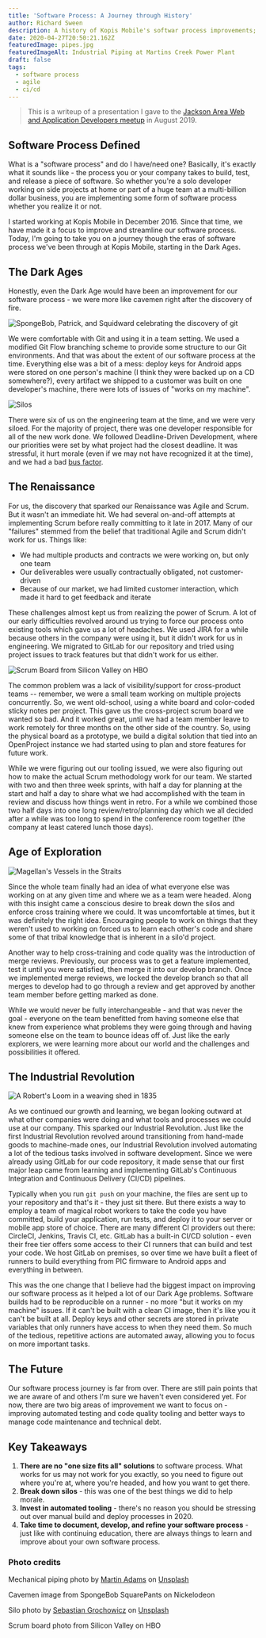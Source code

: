 ```yaml
---
title: 'Software Process: A Journey through History'
author: Richard Sween
description: A history of Kopis Mobile's softwar process improvements; what worked and what didn't for us.
date: 2020-04-27T20:50:21.162Z
featuredImage: pipes.jpg
featuredImageAlt: Industrial Piping at Martins Creek Power Plant
draft: false
tags:
  - software process
  - agile
  - ci/cd
---
```


> This is a writeup of a presentation I gave to the [Jackson Area Web and Application Developers meetup](https://www.meetup.com/Jackson-Area-Web-And-App-Developers/) in August 2019.

## Software Process Defined

What is a "software process" and do I have/need one? Basically, it's exactly what it sounds like - the process you or your company takes to build, test, and release a piece of software. So whether you're a solo developer working on side projects at home or part of a huge team at a multi-billion dollar business, you are implementing some form of software process whether you realize it or not.

I started working at Kopis Mobile in December 2016. Since that time, we have made it a focus to improve and streamline our software process. Today, I'm going to take you on a journey though the eras of software process we've been through at Kopis Mobile, starting in the Dark Ages.

## The Dark Ages

Honestly, even the Dark Age would have been an improvement for our software process - we were more like cavemen right after the discovery of fire.

![SpongeBob, Patrick, and Squidward celebrating the discovery of git](cavemen.gif)

We were comfortable with Git and using it in a team setting. We used a modified Git Flow branching scheme to provide some structure to our Git environments. And that was about the extent of our software process at the time. Everything else was a bit of a mess: deploy keys for Android apps were stored on one person's machine (I think they were backed up on a CD somewhere?), every artifact we shipped to a customer was built on one developer's machine, there were lots of issues of "works on my machine".

![Silos](silos.jpg)

There were six of us on the engineering team at the time, and we were very siloed. For the majority of project, there was one developer responsible for all of the new work done. We followed Deadline-Driven Development, where our priorities were set by what project had the closest deadline. It was stressful, it hurt morale (even if we may not have recognized it at the time), and we had a bad [bus factor](https://en.wikipedia.org/wiki/Bus_factor).

## The Renaissance

For us, the discovery that sparked our Renaissance was Agile and Scrum. But it wasn't an immediate hit. We had several on-and-off attempts at implementing Scrum before really committing to it late in 2017. Many of our "failures" stemmed from the belief that traditional Agile and Scrum didn't work for us. Things like:

- We had multiple products and contracts we were working on, but only one team
- Our deliverables were usually contractually obligated, not customer-driven
- Because of our market, we had limited customer interaction, which made it hard to get feedback and iterate

These challenges almost kept us from realizing the power of Scrum. A lot of our early difficulties revolved around us trying to force our process onto existing tools which gave us a lot of headaches. We used JIRA for a while because others in the company were using it, but it didn't work for us in engineering. We migrated to GitLab for our repository and tried using project issues to track features but that didn't work for us either.

![Scrum Board from Silicon Valley on HBO](scrumboard.png)

The common problem was a lack of visibility/support for cross-product teams -- remember, we were a small team working on multiple projects concurrently. So, we went old-school, using a white board and color-coded sticky notes per project. This gave us the cross-project scrum board we wanted so bad. And it worked great, until we had a team member leave to work remotely for three months on the other side of the country. So, using the physical board as a prototype, we build a digital solution that tied into an OpenProject instance we had started using to plan and store features for future work.

While we were figuring out our tooling issued, we were also figuring out how to make the actual Scrum methodology work for our team. We started with two and then three week sprints, with half a day for planning at the start and half a day to share what we had accomplished with the team in review and discuss how things went in retro. For a while we combined those two half days into one long review/retro/planning day which we all decided after a while was too long to spend in the conference room together (the company at least catered lunch those days).

## Age of Exploration

![Magellan's Vessels in the Straits](ships.jpg)

Since the whole team finally had an idea of what everyone else was working on at any given time and where we as a team were headed. Along with this insight came a conscious desire to break down the silos and enforce cross training where we could. It was uncomfortable at times, but it was definitely the right idea. Encouraging people to work on things that they weren't used to working on forced us to learn each other's code and share some of that tribal knowledge that is inherent in a silo'd project.

Another way to help cross-training and code quality was the introduction of merge reviews. Previously, our process was to get a feature implemented, test it until you were satisfied, then merge it into our develop branch. Once we implemented merge reviews, we locked the develop branch so that all merges to develop had to go through a review and get approved by another team member before getting marked as done.

While we would never be fully interchangeable - and that was never the goal - everyone on the team benefitted from having someone else that knew from experience what problems they were going through and having someone else on the team to bounce ideas off of.
Just like the early explorers, we were learning more about our world and the challenges and possibilities it offered.

## The Industrial Revolution

![A Robert's Loom in a weaving shed in 1835](loom.jpg)

As we continued our growth and learning, we began looking outward at what other companies were doing and what tools and processes we could use at our company. This sparked our Industrial Revolution. Just like the first Industrial Revolution revolved around transitioning from hand-made goods to machine-made ones, our Industrial Revolution involved automating a lot of the tedious tasks involved in software development. Since we were already using GitLab for our code repository, it made sense that our first major leap came from learning and implementing GitLab's Continuous Integration and Continuous Delivery (CI/CD) pipelines.

Typically when you run `git push` on your machine, the files are sent up to your repository and that's it - they just sit there. But there exists a way to employ a team of magical robot workers to take the code you have committed, build your application, run tests, and deploy it to your server or mobile app store of choice. There are many different CI providers out there: CircleCI, Jenkins, Travis CI, etc. GitLab has a built-in CI/CD solution - even their free tier offers some access to their CI runners that can build and test your code. We host GitLab on premises, so over time we have built a fleet of runners to build everything from PIC firmware to Android apps and everything in between.

This was the one change that I believe had the biggest impact on improving our software process as it helped a lot of our Dark Age problems. Software builds had to be reproducible on a runner - no more "but it works on my machine" issues. If it can't be built with a clean CI image, then it's like you it can't be built at all. Deploy keys and other secrets are stored in private variables that only runners have access to when they need them. So much of the tedious, repetitive actions are automated away, allowing you to focus on more important tasks.

## The Future

Our software process journey is far from over. There are still pain points that we are aware of and others I'm sure we haven't even considered yet. For now, there are two big areas of improvement we want to focus on - improving automated testing and code quality tooling and better ways to manage code maintenance and technical debt.

## Key Takeaways

1. **There are no "one size fits all" solutions** to software process. What works for us may not work for you exactly, so you need to figure out where you're at, where you're headed, and how you want to get there.
1. **Break down silos** - this was one of the best things we did to help morale.
1. **Invest in automated tooling** - there's no reason you should be stressing out over manual build and deploy processes in 2020.
1. **Take time to document, develop, and refine your software process** - just like with continuing education, there are always things to learn and improve about your own software process.

### Photo credits

Mechanical piping photo by <a href="https://unsplash.com/@martinadams?utm_source=unsplash&amp;utm_medium=referral&amp;utm_content=creditCopyText">Martin Adams</a> on <a href="/s/photos/process?utm_source=unsplash&amp;utm_medium=referral&amp;utm_content=creditCopyText">Unsplash</a></span>

Cavemen image from SpongeBob SquarePants on Nickelodeon

Silo photo by <a href="https://unsplash.com/@sebastiangrochowicz?utm_source=unsplash&amp;utm_medium=referral&amp;utm_content=creditCopyText">Sebastian Grochowicz</a> on <a href="/s/photos/process?utm_source=unsplash&amp;utm_medium=referral&amp;utm_content=creditCopyText">Unsplash</a></span>

Scrum board photo from Silicon Valley on HBO
